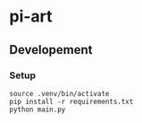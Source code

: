 # pi-art

## Developement

### Setup

```
source .venv/bin/activate
pip install -r requirements.txt
python main.py
```
